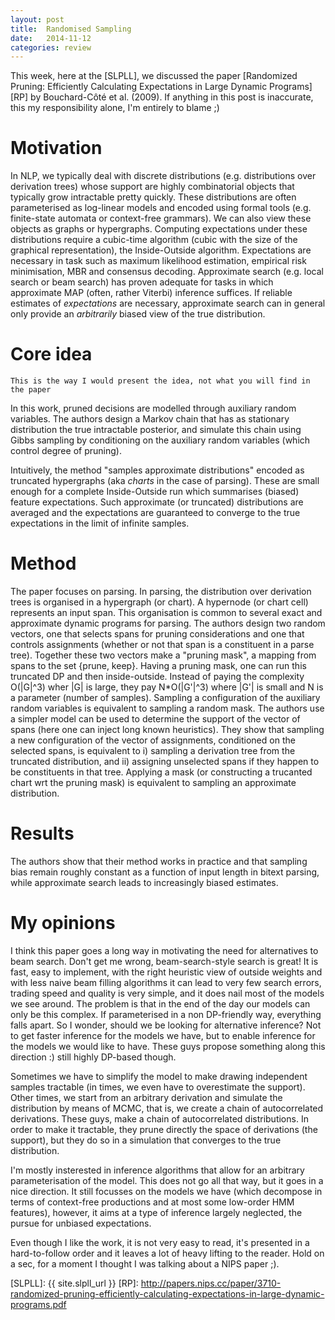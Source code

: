 ```yaml
---
layout: post
title:  Randomised Sampling
date:   2014-11-12
categories: review
---
```


This week, here at the [SLPLL], we discussed the paper [Randomized Pruning: Efficiently Calculating Expectations in Large Dynamic Programs][RP] by Bouchard-Côté et al. (2009).
If anything in this post is inaccurate, this my responsibility alone, I'm entirely to blame ;)

# Motivation

In NLP, we typically deal with discrete distributions (e.g. distributions over derivation trees) whose support are highly combinatorial objects that typically grow intractable pretty quickly. 
These distributions are often parameterised as log-linear models and encoded using formal tools (e.g. finite-state automata or context-free grammars). 
We can also view these objects as graphs or hypergraphs. 
Computing expectations under these distributions require a cubic-time algorithm (cubic with the size of the graphical representation), the Inside-Outside algorithm.
Expectations are necessary in task such as maximum likelihood estimation, empirical risk minimisation, MBR and consensus decoding.
Approximate search (e.g. local search or beam search) has proven adequate for tasks in which approximate MAP (often, rather Viterbi) inference suffices.
If reliable estimates of *expectations* are necessary, approximate search can in general only provide an *arbitrarily* biased view of the true distribution.


# Core idea

    This is the way I would present the idea, not what you will find in the paper


In this work, pruned decisions are modelled through auxiliary random variables.
The authors design a Markov chain that has as stationary distribution the true intractable posterior, and simulate this chain using Gibbs sampling by conditioning on the auxiliary random variables (which control degree of pruning).

Intuitively, the method "samples approximate distributions" encoded as truncated hypergraphs (aka *charts* in the case of parsing).
These are small enough for a complete Inside-Outside run which summarises (biased) feature expectations. 
Such approximate (or truncated) distributions are averaged and the expectations are guaranteed to converge to the true expectations in the limit of infinite samples.

# Method

The paper focuses on parsing. 
In parsing, the distribution over derivation trees is organised in a hypergraph (or chart). 
A hypernode (or chart cell) represents an input span. 
This organisation is common to several exact and approximate dynamic programs for parsing. 
The authors design two random vectors, one that selects spans for pruning considerations and one that controls assignments (whether or not that span is a constituent in a parse tree).
Together these two vectors make a "pruning mask", a mapping from spans to the set {prune, keep}.
Having a pruning mask, one can run this truncated DP and then inside-outside.
Instead of paying the complexity O(|G|^3) wher |G| is large, they pay N\*O(|G'|^3) where |G'| is small and N is a parameter (number of samples).
Sampling a configuration of the auxiliary random variables is equivalent to sampling a random mask. 
The authors use a simpler model can be used to determine the support of the vector of spans (here one can inject long known heuristics).
They show that sampling a new configuration of the vector of assignments, conditioned on the selected spans, is equivalent to i) sampling a derivation tree from the truncated distribution, and ii) assigning unselected spans if they happen to be constituents in that tree.
Applying a mask (or constructing a trucanted chart wrt the pruning mask) is equivalent to sampling an approximate distribution.

# Results

The authors show that their method works in practice and that sampling bias remain roughly constant as a function of input length in bitext parsing, while approximate search leads to increasingly biased estimates.

# My opinions

I think this paper goes a long way in motivating the need for alternatives to beam search.
Don't get me wrong, beam-search-style search is great! It is fast, easy to implement, with the right 
heuristic view of outside weights and with less naive beam filling algorithms it can lead to very few search errors, trading speed and quality 
is very simple, and it does nail most of the models we see around.
The problem is that in the end of the day our models can only be this complex.
If parameterised in a non DP-friendly way, everything falls apart.
So I wonder, should we be looking for alternative inference? Not to get faster inference 
for the models we have, but to enable inference for the models we would like to have.
These guys propose something along this direction :) still highly DP-based though.

Sometimes we have to simplify the model to make drawing independent samples tractable (in times, we even have to overestimate the support).
Other times, we start from an arbitrary derivation and simulate the distribution by means of MCMC, that is, we create a chain of autocorrelated derivations.
These guys, make a chain of autocorrelated distributions. In order to make it tractable, they prune directly the space of derivations (the support), but they do so in a simulation that converges to the true distribution.

I'm mostly insterested in inference algorithms that allow for an arbitrary parameterisation of the model.
This does not go all that way, but it goes in a nice direction.
It still focusses on the models we have (which decompose in terms of context-free productions and at most some low-order HMM features), however, it aims at a type of inference largely neglected, the pursue for unbiased expectations.

Even though I like the work, it is not very easy to read, it's presented in a hard-to-follow order and it leaves a lot of heavy lifting  to the reader. Hold on a sec, for a moment I thought I was talking about a NIPS paper ;).

[SLPLL]: {{ site.slpll_url }}
[RP]: http://papers.nips.cc/paper/3710-randomized-pruning-efficiently-calculating-expectations-in-large-dynamic-programs.pdf
